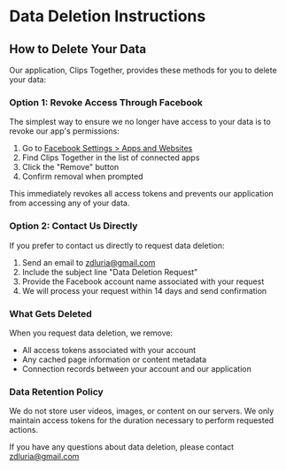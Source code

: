 # Data Deletion Instructions

## How to Delete Your Data

Our application, Clips Together, provides these methods for you to delete your data:

### Option 1: Revoke Access Through Facebook

The simplest way to ensure we no longer have access to your data is to revoke our app's permissions:

1. Go to [Facebook Settings > Apps and Websites](https://www.facebook.com/settings?tab=applications)
2. Find Clips Together in the list of connected apps
3. Click the "Remove" button
4. Confirm removal when prompted

This immediately revokes all access tokens and prevents our application from accessing any of your data.

### Option 2: Contact Us Directly

If you prefer to contact us directly to request data deletion:

1. Send an email to zdluria@gmail.com
2. Include the subject line "Data Deletion Request"
3. Provide the Facebook account name associated with your request
4. We will process your request within 14 days and send confirmation

### What Gets Deleted

When you request data deletion, we remove:
- All access tokens associated with your account
- Any cached page information or content metadata
- Connection records between your account and our application

### Data Retention Policy

We do not store user videos, images, or content on our servers. We only maintain access tokens for the duration necessary to perform requested actions.

If you have any questions about data deletion, please contact zdluria@gmail.com
